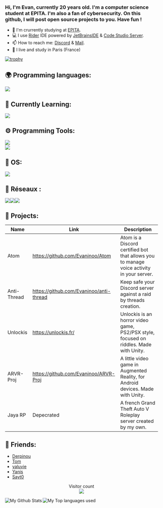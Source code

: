 ### Hi, I'm Evan, currently 20 years old. I'm a computer science student at EPITA. I'm also a fan of cybersecurity. On this github, I will post open source projects to you. Have fun !

- 🔭 I'm crurrently studying at [EPITA](https://www.epita.fr/).
- 💻 I use [Rider](https://www.jetbrains.com/fr-fr/rider/) IDE powered by [JetBrainsIDE](https://www.jetbrains.com/) & [Code Studio Server](https://github.com/cdr/code-server).
- 📫 How to reach me: [Discord](https://discord.gg/Nmct6HWngB) & [Mail](mailto:contact@evaninoo.com).
- 🥖 I live and study in Paris (France)  

[![trophy](https://github-profile-trophy.vercel.app/?username=Evaninoo&theme=discord&margin-w=60&no-bg=true&no-frame=true)](https://github.com/Evaninoo)

## 🌍 Programming languages:
![](https://skillicons.dev/icons?i=cs,py,js,ocaml,html,octave,lua,x&theme=dark)

## 📑 Currently Learning:
![](https://skillicons.dev/icons?i=c,ts,x&theme=dark)


## ⚙️ Programming Tools:
![](https://skillicons.dev/icons?i=github,git,gitlab,unity,nodejs,vscode,visualstudio,rider,webstorm,pycharm,x&theme=dark)  
![](https://skillicons.dev/icons?i=md,latex,mysql,npm,dotnet,discordjs,x&theme=dark)

## 🔧 OS:
![](https://skillicons.dev/icons?i=windows,linux,nix,ubuntu,kali,debian,apple,x&theme=dark)

## 💼 Réseaux :
[![](https://skillicons.dev/icons?i=linkedin,x&theme=dark)](https://www.linkedin.com/in/evan-bouzaglou/)[![](https://skillicons.dev/icons?i=instagram,x&theme=dark)](https://www.instagram.com/evan_bzg/)[![](https://skillicons.dev/icons?i=discord,x&theme=dark)](https://discord.gg/Nmct6HWngB)

## 🚩 Projects:
  | Name                | Link                                    | Description                                                                              |
  |---------------------|-----------------------------------------|------------------------------------------------------------------------------------------|
  | Atom                | https://github.com/Evaninoo/Atom        | Atom is a Discord certified bot that allows you to manage voice activity in your server. |
  | Anti-Thread         | https://github.com/Evaninoo/anti-thread | Keep safe your Discord server against a raid by threads creation.                        |
  | Unlockis            | https://unlockis.fr/                    | Unlockis is an horror video game, PS2/PSX style, focused on riddles. Made with Unity.    |
  | ARVR-Proj           | https://github.com/Evaninoo/ARVR-Proj   | A little video game in Augmented Reality, for Android devices. Made with Unity.          |
  | Jaya RP             | Depecrated                              | A french Grand Theft Auto V Roleplay server created by my own.                           |

## 🙂 Friends:
- [Derpinou](https://github.com/Derpinou)
- [Tom](https://github.com/Fubaara)
- [yaluvie](https://github.com/yaluvie)
- [Yanis](https://github.com/yvnis93)
- [Sayt0](https://github.com/Sayt-0)

<p align="center"> 
  Visitor count<br>
  <img src="https://profile-counter.glitch.me/evaninoo/count.svg" />
</p>
<img align="left" alt="My Github Stats" src="https://github-readme-stats.vercel.app/api?username=evaninoo&count_private=true&show_icons=true&hide_border=true&theme=dracula" />
<img align="left" alt="My Top languages used" src="https://github-readme-stats.vercel.app/api/top-langs/?username=evaninoo&hide_border=true&theme=dracula" />
